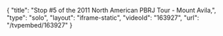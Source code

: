 {
    "title": "Stop #5 of the 2011 North American PBRJ Tour - Mount Avila,",
    "type": "solo",
    "layout": "iframe-static",
    "videoId": "163927",
    "url": "\/tvpembed\/163927"
}
